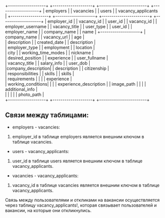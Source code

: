 +-------------------+           +--------------------+           +------------------------+          +--------------------+
|      employers    |           |     vacancies      |           |         users          |          | vacancy_applicants |
+-------------------+           +--------------------+           +------------------------+          +--------------------+
| employer_id       |           | vacancy_id         |           | user_id                |          | vacancy_id         |
| employer_username |           | vacancy_title      |           | user_type              |          | user_id            |
| employer_name     |           | company_name       |           | name                   |          +--------------------+
| company_name      |           | vacancy_url        |           | age                    |          
| description       |           | created_date       |           | description            |          
| employer_type     |           | employment         |           | location               |          
| city              |           | working_time_modes |           | nickname               |          
| desired_position  |           | experience         |           | user_fullname          |          
| vacancy_title     |           | salary_info        |           | user_dob               |          
|company_description|           | description        |           | citizenship            |          
| responsibilities  |           | skills             |           | skills                 |          
| requirements      |           |                    |           | experience             |          
| working_conditions|           |                    |           | experience_description |
| image_path        |           |                    |           | additional_info        |          
|                   |           |                    |           | photo_path             |          
+-------------------+           +--------------------+           +------------------------+         

## Связи между таблицами:

- employers - vacancies:
1. employer_id в таблице employers является внешним ключом в таблице vacancies.

- users - vacancy_applicants:
1. user_id в таблице users является внешним ключом в таблице vacancy_applicants.

- vacancies - vacancy_applicants:
1. vacancy_id в таблице vacancies является внешним ключом в таблице vacancy_applicants.

Связь между пользователями и откликами на вакансии осуществляется через таблицу vacancy_applicants!, которая связывает пользователей и вакансии, на которые они откликнулись.
